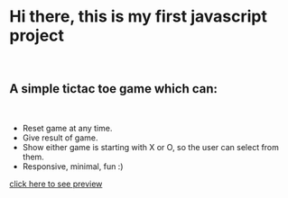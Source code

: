 <h1>Hi there, this is my first javascript project</h1>
<br>
<h2>A simple tictac toe game which can:</h2>
<br>
<ul>
  <li>Reset game at any time.</li>
  <li>Give result of game.</li>
  <li>Show either game is starting with X or O, so the user can select from them.</li>
  <li>Responsive, minimal, fun :)</li>
</ul>
<be>
<a href="https://tic-tac-toe-git-main-rounaks-projects-fff99d46.vercel.app/">click here to see preview</a>
